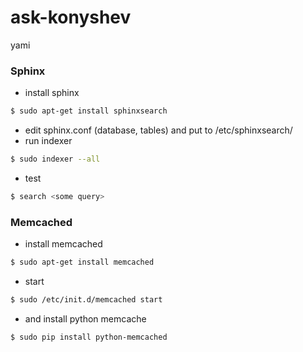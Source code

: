 # ask-konyshev
yami

### Sphinx
- install sphinx
```sh
$ sudo apt-get install sphinxsearch
```
- edit sphinx.conf (database, tables) and put to /etc/sphinxsearch/ 
- run indexer
```sh
$ sudo indexer --all
```
- test
```sh
$ search <some query>
```



### Memcached
- install memcached
```sh
$ sudo apt-get install memcached
```
- start
```sh
$ sudo /etc/init.d/memcached start
```
- and install python memcache
```sh
$ sudo pip install python-memcached
